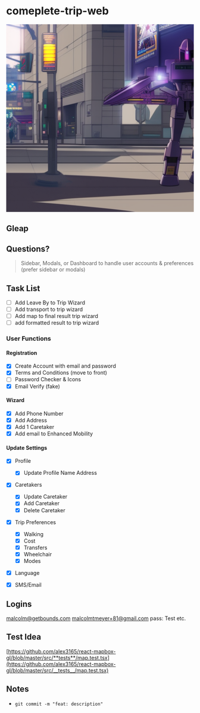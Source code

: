 # comeplete-trip-web

![blitzwing](blitzwing.jpg)

## Gleap

## Questions?

> Sidebar, Modals, or Dashboard to handle user accounts & preferences (prefer sidebar or modals)

## Task List

- [ ] Add Leave By to Trip Wizard
- [ ] Add transport to trip wizard
- [ ] Add map to final result trip wizard
- [ ] add formatted result to trip wizard

### User Functions

#### Registration

- [x] Create Account with email and password
- [x] Terms and Conditions (move to front)
- [ ] Password Checker & Icons
- [x] Email Verify (fake)

#### Wizard

- [x] Add Phone Number
- [x] Add Address
- [x] Add 1 Caretaker
- [x] Add email to Enhanced Mobility

#### Update Settings

- [x] Profile

  - [x] Update Profile Name Address

- [x] Caretakers

  - [x] Update Caretaker
  - [x] Add Caretaker
  - [x] Delete Caretaker

- [x] Trip Preferences

  - [x] Walking
  - [x] Cost
  - [x] Transfers
  - [x] Wheelchair
  - [x] Modes

- [x] Language
- [x] SMS/Email

## Logins

malcolm@getbounds.com
malcolmtmeyer+81@gmail.com
pass: Test etc.

## Test Idea

[https://github.com/alex3165/react-mapbox-gl/blob/master/src/**tests**/map.test.tsx](https://github.com/alex3165/react-mapbox-gl/blob/master/src/__tests__/map.test.tsx)

## Notes

- `git commit -m "feat: description"`
